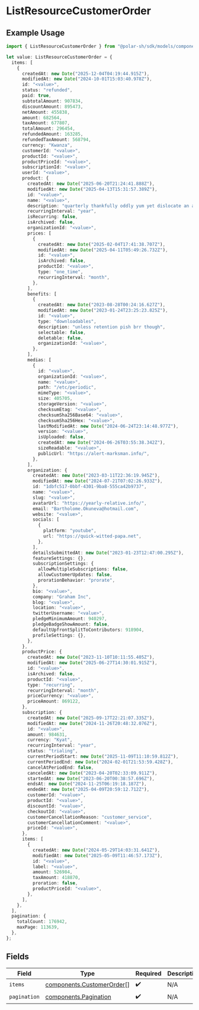 # ListResourceCustomerOrder

## Example Usage

```typescript
import { ListResourceCustomerOrder } from "@polar-sh/sdk/models/components/listresourcecustomerorder.js";

let value: ListResourceCustomerOrder = {
  items: [
    {
      createdAt: new Date("2025-12-04T04:19:44.915Z"),
      modifiedAt: new Date("2024-10-01T15:03:40.978Z"),
      id: "<value>",
      status: "refunded",
      paid: true,
      subtotalAmount: 907834,
      discountAmount: 895473,
      netAmount: 455838,
      amount: 682564,
      taxAmount: 677807,
      totalAmount: 296454,
      refundedAmount: 163285,
      refundedTaxAmount: 568794,
      currency: "Kwanza",
      customerId: "<value>",
      productId: "<value>",
      productPriceId: "<value>",
      subscriptionId: "<value>",
      userId: "<value>",
      product: {
        createdAt: new Date("2025-06-20T21:24:41.888Z"),
        modifiedAt: new Date("2025-04-13T15:31:57.389Z"),
        id: "<value>",
        name: "<value>",
        description: "quarterly thankfully oddly yum yet dislocate an ack",
        recurringInterval: "year",
        isRecurring: false,
        isArchived: false,
        organizationId: "<value>",
        prices: [
          {
            createdAt: new Date("2025-02-04T17:41:38.707Z"),
            modifiedAt: new Date("2025-04-11T05:49:26.732Z"),
            id: "<value>",
            isArchived: false,
            productId: "<value>",
            type: "one_time",
            recurringInterval: "month",
          },
        ],
        benefits: [
          {
            createdAt: new Date("2023-08-28T00:24:16.627Z"),
            modifiedAt: new Date("2023-01-24T23:25:23.825Z"),
            id: "<value>",
            type: "downloadables",
            description: "unless retention pish brr though",
            selectable: false,
            deletable: false,
            organizationId: "<value>",
          },
        ],
        medias: [
          {
            id: "<value>",
            organizationId: "<value>",
            name: "<value>",
            path: "/etc/periodic",
            mimeType: "<value>",
            size: 405705,
            storageVersion: "<value>",
            checksumEtag: "<value>",
            checksumSha256Base64: "<value>",
            checksumSha256Hex: "<value>",
            lastModifiedAt: new Date("2024-06-24T23:14:48.977Z"),
            version: "<value>",
            isUploaded: false,
            createdAt: new Date("2024-06-26T03:55:38.342Z"),
            sizeReadable: "<value>",
            publicUrl: "https://alert-marksman.info/",
          },
        ],
        organization: {
          createdAt: new Date("2023-03-11T22:36:19.945Z"),
          modifiedAt: new Date("2024-07-21T07:02:26.933Z"),
          id: "1dbfc517-0bbf-4301-9ba8-555ca42b9737",
          name: "<value>",
          slug: "<value>",
          avatarUrl: "https://yearly-relative.info/",
          email: "Bartholome.Okuneva@hotmail.com",
          website: "<value>",
          socials: [
            {
              platform: "youtube",
              url: "https://quick-witted-papa.net",
            },
          ],
          detailsSubmittedAt: new Date("2023-01-23T12:47:00.295Z"),
          featureSettings: {},
          subscriptionSettings: {
            allowMultipleSubscriptions: false,
            allowCustomerUpdates: false,
            prorationBehavior: "prorate",
          },
          bio: "<value>",
          company: "Graham Inc",
          blog: "<value>",
          location: "<value>",
          twitterUsername: "<value>",
          pledgeMinimumAmount: 940297,
          pledgeBadgeShowAmount: false,
          defaultUpfrontSplitToContributors: 918904,
          profileSettings: {},
        },
      },
      productPrice: {
        createdAt: new Date("2023-11-10T10:11:55.405Z"),
        modifiedAt: new Date("2025-06-27T14:30:01.915Z"),
        id: "<value>",
        isArchived: false,
        productId: "<value>",
        type: "recurring",
        recurringInterval: "month",
        priceCurrency: "<value>",
        priceAmount: 869122,
      },
      subscription: {
        createdAt: new Date("2025-09-17T22:21:07.335Z"),
        modifiedAt: new Date("2024-11-26T20:48:32.076Z"),
        id: "<value>",
        amount: 984631,
        currency: "Kyat",
        recurringInterval: "year",
        status: "trialing",
        currentPeriodStart: new Date("2025-11-09T11:10:59.812Z"),
        currentPeriodEnd: new Date("2024-02-01T21:53:59.428Z"),
        cancelAtPeriodEnd: false,
        canceledAt: new Date("2023-04-20T02:33:09.911Z"),
        startedAt: new Date("2023-06-20T00:38:57.696Z"),
        endsAt: new Date("2024-11-25T06:19:18.187Z"),
        endedAt: new Date("2025-04-09T20:59:12.712Z"),
        customerId: "<value>",
        productId: "<value>",
        discountId: "<value>",
        checkoutId: "<value>",
        customerCancellationReason: "customer_service",
        customerCancellationComment: "<value>",
        priceId: "<value>",
      },
      items: [
        {
          createdAt: new Date("2024-05-29T14:03:31.641Z"),
          modifiedAt: new Date("2025-05-09T11:46:57.173Z"),
          id: "<value>",
          label: "<value>",
          amount: 526984,
          taxAmount: 418870,
          proration: false,
          productPriceId: "<value>",
        },
      ],
    },
  ],
  pagination: {
    totalCount: 176942,
    maxPage: 113639,
  },
};
```

## Fields

| Field                                                                  | Type                                                                   | Required                                                               | Description                                                            |
| ---------------------------------------------------------------------- | ---------------------------------------------------------------------- | ---------------------------------------------------------------------- | ---------------------------------------------------------------------- |
| `items`                                                                | [components.CustomerOrder](../../models/components/customerorder.md)[] | :heavy_check_mark:                                                     | N/A                                                                    |
| `pagination`                                                           | [components.Pagination](../../models/components/pagination.md)         | :heavy_check_mark:                                                     | N/A                                                                    |